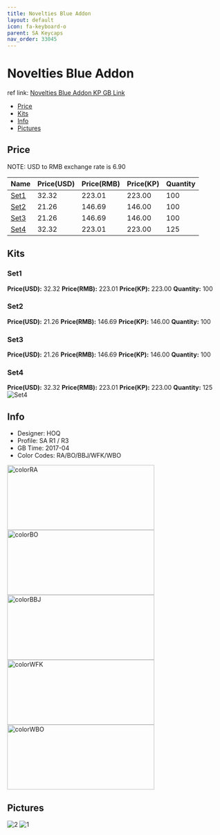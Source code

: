 ```yaml
---
title: Novelties Blue Addon 
layout: default
icon: fa-keyboard-o
parent: SA Keycaps
nav_order: 33045
---
```


# Novelties Blue Addon 

ref link: [Novelties Blue Addon KP GB Link](https://item.taobao.com/item.htm?spm=a1z10.5-c.w4002-16700525824.86.327e2ca4xEhGp4&id=547980177674)

* [Price](#price)
* [Kits](#kits)
* [Info](#info)
* [Pictures](#pictures)


## Price  
NOTE: USD to RMB exchange rate is 6.90

| Name          | Price(USD)    |  Price(RMB) |  Price(KP) | Quantity |
| ------------- | ------------- |  ---------- |  --------- | -------- |
|[Set1](#set1)|32.32|223.01|223.00|100|
|[Set2](#set2)|21.26|146.69|146.00|100|
|[Set3](#set3)|21.26|146.69|146.00|100|
|[Set4](#set4)|32.32|223.01|223.00|125|


## Kits
### Set1
**Price(USD):** 32.32    **Price(RMB):** 223.01    **Price(KP):** 223.00    **Quantity:** 100
### Set2
**Price(USD):** 21.26    **Price(RMB):** 146.69    **Price(KP):** 146.00    **Quantity:** 100
### Set3
**Price(USD):** 21.26    **Price(RMB):** 146.69    **Price(KP):** 146.00    **Quantity:** 100
### Set4
**Price(USD):** 32.32    **Price(RMB):** 223.01    **Price(KP):** 223.00    **Quantity:** 125
<img src="{{ 'assets/images/sa-keycaps/noveltiesblueaddon/kits_pics/all.jpg' | relative_url }}" alt="Set4" class="image featured">


## Info
* Designer: HOQ
* Profile: SA R1 / R3
* GB Time: 2017-04
* Color Codes: RA/BO/BBJ/WFK/WBO  
<img src="{{ 'assets/images/sa-keycaps/SP_ColorCodes/abs/SP_Abs_ColorCodes_RA.png' | relative_url }}" alt="colorRA" height="150" width="340">
<img src="{{ 'assets/images/sa-keycaps/SP_ColorCodes/abs/SP_Abs_ColorCodes_BO.png' | relative_url }}" alt="colorBO" height="150" width="340">
<img src="{{ 'assets/images/sa-keycaps/SP_ColorCodes/abs/SP_Abs_ColorCodes_BBJ.png' | relative_url }}" alt="colorBBJ" height="150" width="340">
<img src="{{ 'assets/images/sa-keycaps/SP_ColorCodes/abs/SP_Abs_ColorCodes_WFK.png' | relative_url }}" alt="colorWFK" height="150" width="340">
<img src="{{ 'assets/images/sa-keycaps/SP_ColorCodes/abs/SP_Abs_ColorCodes_WBO.png' | relative_url }}" alt="colorWBO" height="150" width="340">


## Pictures
<img src="{{ 'assets/images/sa-keycaps/noveltiesblueaddon/rendering_pics/2.jpg' | relative_url }}" alt="2" class="image featured">
<img src="{{ 'assets/images/sa-keycaps/noveltiesblueaddon/rendering_pics/1.jpg' | relative_url }}" alt="1" class="image featured">

